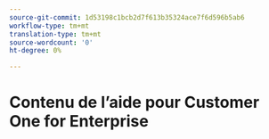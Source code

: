 ```yaml
---
source-git-commit: 1d53198c1bcb2d7f613b35324ace7f6d596b5ab6
workflow-type: tm+mt
translation-type: tm+mt
source-wordcount: '0'
ht-degree: 0%

---
```

# Contenu de l’aide pour Customer One for Enterprise
